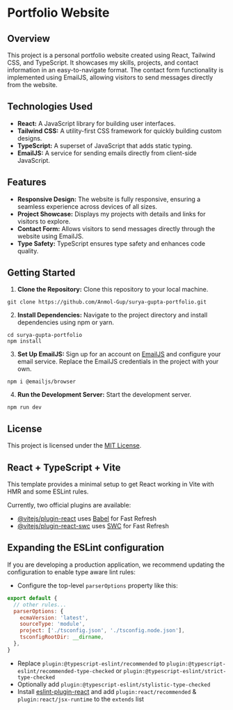 # Portfolio Website
## Overview
This project is a personal portfolio website created using React, Tailwind CSS, and TypeScript. It showcases my skills, projects, and contact information in an easy-to-navigate format. The contact form functionality is implemented using EmailJS, allowing visitors to send messages directly from the website.

## Technologies Used
- **React:** A JavaScript library for building user interfaces.
- **Tailwind CSS:** A utility-first CSS framework for quickly building custom designs.
- **TypeScript:** A superset of JavaScript that adds static typing.
- **EmailJS:** A service for sending emails directly from client-side JavaScript.

## Features
- **Responsive Design:** The website is fully responsive, ensuring a seamless experience across devices of all sizes.
- **Project Showcase:** Displays my projects with details and links for visitors to explore.
- **Contact Form:** Allows visitors to send messages directly through the website using EmailJS.
- **Type Safety:** TypeScript ensures type safety and enhances code quality.

## Getting Started
1. **Clone the Repository:** Clone this repository to your local machine.
```
git clone https://github.com/Anmol-Gup/surya-gupta-portfolio.git
```
2. **Install Dependencies:** Navigate to the project directory and install dependencies using npm or yarn.
```
cd surya-gupta-portfolio
npm install
```
3. **Set Up EmailJS:** Sign up for an account on [EmailJS](https://www.emailjs.com/) and configure your email service. Replace the EmailJS credentials in the project with your own.

```
npm i @emailjs/browser
```
4. **Run the Development Server:** Start the development server.
```
npm run dev
```
## License
This project is licensed under the [MIT License]().

## React + TypeScript + Vite

This template provides a minimal setup to get React working in Vite with HMR and some ESLint rules.

Currently, two official plugins are available:

- [@vitejs/plugin-react](https://github.com/vitejs/vite-plugin-react/blob/main/packages/plugin-react/README.md) uses [Babel](https://babeljs.io/) for Fast Refresh
- [@vitejs/plugin-react-swc](https://github.com/vitejs/vite-plugin-react-swc) uses [SWC](https://swc.rs/) for Fast Refresh

## Expanding the ESLint configuration

If you are developing a production application, we recommend updating the configuration to enable type aware lint rules:

- Configure the top-level `parserOptions` property like this:

```js
export default {
  // other rules...
  parserOptions: {
    ecmaVersion: 'latest',
    sourceType: 'module',
    project: ['./tsconfig.json', './tsconfig.node.json'],
    tsconfigRootDir: __dirname,
  },
}
```

- Replace `plugin:@typescript-eslint/recommended` to `plugin:@typescript-eslint/recommended-type-checked` or `plugin:@typescript-eslint/strict-type-checked`
- Optionally add `plugin:@typescript-eslint/stylistic-type-checked`
- Install [eslint-plugin-react](https://github.com/jsx-eslint/eslint-plugin-react) and add `plugin:react/recommended` & `plugin:react/jsx-runtime` to the `extends` list
